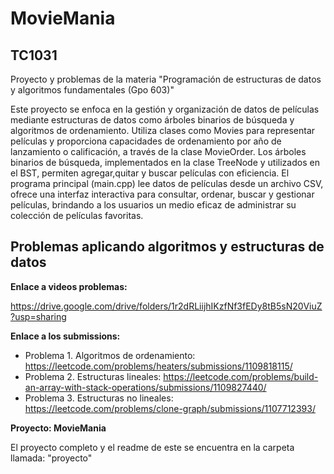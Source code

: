 # MovieMania
## TC1031
Proyecto y problemas de la materia "Programación de estructuras de datos y algoritmos fundamentales (Gpo 603)"

Este proyecto se enfoca en la gestión y organización de datos de películas mediante estructuras de datos como árboles binarios de búsqueda y algoritmos de ordenamiento. Utiliza clases como Movies para representar películas y proporciona capacidades de ordenamiento por año de lanzamiento o calificación, a través de la clase MovieOrder. Los árboles binarios de búsqueda, implementados en la clase TreeNode y utilizados en el BST, permiten agregar,quitar y buscar películas con eficiencia. El programa principal (main.cpp) lee datos de películas desde un archivo CSV, ofrece una interfaz interactiva para consultar, ordenar, buscar y gestionar películas, brindando a los usuarios un medio eficaz de administrar su colección de películas favoritas.

## Problemas aplicando algoritmos y estructuras de datos
**Enlace a videos problemas:**

https://drive.google.com/drive/folders/1r2dRLiijhIKzfNf3fEDy8tB5sN20ViuZ?usp=sharing

**Enlace a los submissions:**
- Problema 1. Algoritmos de ordenamiento:
  https://leetcode.com/problems/heaters/submissions/1109818115/
- Problema 2. Estructuras lineales:
  https://leetcode.com/problems/build-an-array-with-stack-operations/submissions/1109827440/
- Problema 3. Estructuras no lineales:
  https://leetcode.com/problems/clone-graph/submissions/1107712393/

**Proyecto: MovieMania**

El proyecto completo y el readme de este se encuentra en la carpeta llamada: "proyecto"

